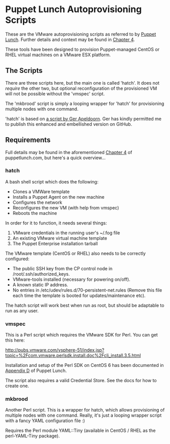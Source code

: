 # Puppet Lunch Autoprovisioning Scripts

These are the VMware autoprovisioning scripts as referred to by
[Puppet Lunch][puppet-lunch]. Further details and context may be found in
[Chapter 4][chapter-4].

These tools have been designed to provision Puppet-managed CentOS or
RHEL virtual machines on a VMware ESX platform.

## The Scripts

There are three scripts here, but the main one is called 'hatch'. It
does not *require* the other two, but optional reconfiguration of the
provisioned VM will not be possible without the 'vmspec' script.

The 'mkbrood' script is simply a looping wrapper for 'hatch' for
provisioning multiple nodes with one command.

'hatch' is based on [a script by Ger Apeldoorn][hatch-origin]. Ger has
kindly permitted me to publish this enhanced and embellished version
on GitHub.

## Requirements

Full details may be found in the aforementioned [Chapter 4][chapter-4]
of puppetlunch.com, but here's a quick overview...

### hatch

A bash shell script which does the following:

* Clones a VMWare template
* Installs a Puppet Agent on the new machine
* Configures the network
* Reconfigures the new VM (with help from vmspec)
* Reboots the machine

In order for it to function, it needs several things:

1. VMware credentials in the running user's ~/.fog file
2. An existing VMware virtual machine template
3. The Puppet Enterprise installation tarball

The VMware template (CentOS or RHEL) also needs to be correctly configured:

* The public SSH key from the CP control node in /root/.ssh/authorized_keys.
* VMware-tools installed (necessary for powering on/off).
* A known static IP address.
* No entries in /etc/udev/rules.d/70-persistent-net.rules (Remove this file each time the template is booted for updates/maintenance etc).

The hatch script will work best when run as root, but should be adaptable to run as any user.

### vmspec

This is a Perl script which requires the VMware SDK for Perl. You can get this here:

http://pubs.vmware.com/vsphere-51/index.jsp?topic=%2Fcom.vmware.perlsdk.install.doc%2Fcli_install.3.5.html

Installation and setup of the Perl SDK on CentOS 6 has been documented in [Appendix D][appendix-d] of Puppet Lunch.

The script also requires a valid Credential Store. See the docs for how to create one.

### mkbrood

Another Perl script. This is a wrapper for hatch, which allows provisioning of multiple nodes with one command. Really, it's just a looping wrapper script with a fancy YAML configuration file :)

Requires the Perl module YAML::Tiny (available in CentOS / RHEL as the perl-YAML-Tiny package).


[puppet-lunch]: http://puppetlunch.com
[chapter-4]: http://puppetlunch.com/puppet/autoprovisioning.html
[appendix-d]: http://puppetlunch.com/puppet/vmware-perl-sdk.html
[hatch-origin]: http://puppetspecialist.nl/2012/12/single-command-server-deployment/
